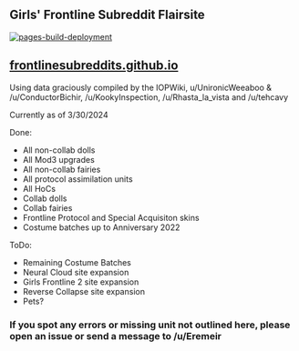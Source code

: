## Girls' Frontline Subreddit Flairsite 
[![pages-build-deployment](https://github.com/FrontlineSubreddits/FrontlineSubreddits.github.io/actions/workflows/pages/pages-build-deployment/badge.svg)](https://github.com/FrontlineSubreddits/FrontlineSubreddits.github.io/actions/workflows/pages/pages-build-deployment)
## [frontlinesubreddits.github.io ](https://frontlinesubreddits.github.io/)

Using data graciously compiled by the IOPWiki, u/UnironicWeeaboo & /u/ConductorBichir, /u/KookyInspection, /u/Rhasta_la_vista and /u/tehcavy

Currently as of 3/30/2024

Done:
- All non-collab dolls
- All Mod3 upgrades
- All non-collab fairies
- All protocol assimilation units
- All HoCs
- Collab dolls
- Collab fairies
- Frontline Protocol and Special Acquisiton skins
- Costume batches up to Anniversary 2022

ToDo:
- Remaining Costume Batches
- Neural Cloud site expansion
- Girls Frontline 2 site expansion
- Reverse Collapse site expansion
- Pets?

### If you spot any errors or missing unit not outlined here, please open an issue or send a message to /u/Eremeir
